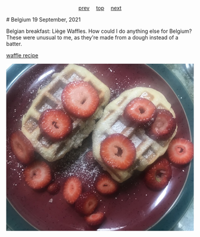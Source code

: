 <span><p align=center>
[prev](belarus.md)&emsp;
[top](../index.md)&emsp;
[next](belize.md)
</p></span>
# Belgium
19 September, 2021


Belgian breakfast: Li&egrave;ge Waffles. How could I do anything else
for Belgium? These were unusual to me, as they're made from a dough
instead of a batter.

[waffle recipe](https://www.196flavors.com/belgium-liege-waffle/)

![Waffles](images/belgium.jpeg)